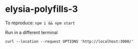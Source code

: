 # elysia-polyfills-3

To reproduce:
`npm i && npm start`

Run in a different terminal
```
curl --location --request OPTIONS 'http://localhost:3000/'
```